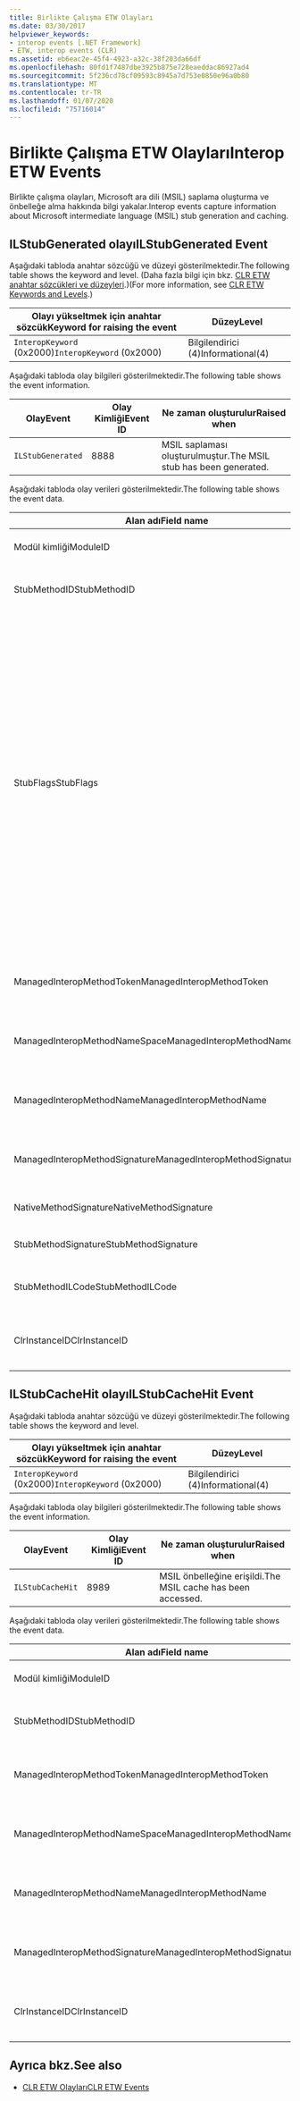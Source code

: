 ```yaml
---
title: Birlikte Çalışma ETW Olayları
ms.date: 03/30/2017
helpviewer_keywords:
- interop events [.NET Framework]
- ETW, interop events (CLR)
ms.assetid: eb6eac2e-45f4-4923-a32c-38f203da66df
ms.openlocfilehash: 80fd1f7487dbe3925b875e728eaeddac86927ad4
ms.sourcegitcommit: 5f236cd78cf09593c8945a7d753e0850e96a0b80
ms.translationtype: MT
ms.contentlocale: tr-TR
ms.lasthandoff: 01/07/2020
ms.locfileid: "75716014"
---
```

# <a name="interop-etw-events"></a><span data-ttu-id="71fa2-102">Birlikte Çalışma ETW Olayları</span><span class="sxs-lookup"><span data-stu-id="71fa2-102">Interop ETW Events</span></span>
<span data-ttu-id="71fa2-103">Birlikte çalışma olayları, Microsoft ara dili (MSIL) saplama oluşturma ve önbelleğe alma hakkında bilgi yakalar.</span><span class="sxs-lookup"><span data-stu-id="71fa2-103">Interop events capture information about Microsoft intermediate language (MSIL) stub generation and caching.</span></span>  

## <a name="ilstubgenerated-event"></a><span data-ttu-id="71fa2-104">ILStubGenerated olayı</span><span class="sxs-lookup"><span data-stu-id="71fa2-104">ILStubGenerated Event</span></span>

<span data-ttu-id="71fa2-105">Aşağıdaki tabloda anahtar sözcüğü ve düzeyi gösterilmektedir.</span><span class="sxs-lookup"><span data-stu-id="71fa2-105">The following table shows the keyword and level.</span></span> <span data-ttu-id="71fa2-106">(Daha fazla bilgi için bkz. [CLR ETW anahtar sözcükleri ve düzeyleri](clr-etw-keywords-and-levels.md).)</span><span class="sxs-lookup"><span data-stu-id="71fa2-106">(For more information, see [CLR ETW Keywords and Levels](clr-etw-keywords-and-levels.md).)</span></span>  
  
|<span data-ttu-id="71fa2-107">Olayı yükseltmek için anahtar sözcük</span><span class="sxs-lookup"><span data-stu-id="71fa2-107">Keyword for raising the event</span></span>|<span data-ttu-id="71fa2-108">Düzey</span><span class="sxs-lookup"><span data-stu-id="71fa2-108">Level</span></span>|  
|-----------------------------------|-----------|  
|<span data-ttu-id="71fa2-109">`InteropKeyword` (0x2000)</span><span class="sxs-lookup"><span data-stu-id="71fa2-109">`InteropKeyword` (0x2000)</span></span>|<span data-ttu-id="71fa2-110">Bilgilendirici (4)</span><span class="sxs-lookup"><span data-stu-id="71fa2-110">Informational(4)</span></span>|  
  
 <span data-ttu-id="71fa2-111">Aşağıdaki tabloda olay bilgileri gösterilmektedir.</span><span class="sxs-lookup"><span data-stu-id="71fa2-111">The following table shows the event information.</span></span>  
  
|<span data-ttu-id="71fa2-112">Olay</span><span class="sxs-lookup"><span data-stu-id="71fa2-112">Event</span></span>|<span data-ttu-id="71fa2-113">Olay Kimliği</span><span class="sxs-lookup"><span data-stu-id="71fa2-113">Event ID</span></span>|<span data-ttu-id="71fa2-114">Ne zaman oluşturulur</span><span class="sxs-lookup"><span data-stu-id="71fa2-114">Raised when</span></span>|  
|-----------|--------------|-----------------|  
|`ILStubGenerated`|<span data-ttu-id="71fa2-115">88</span><span class="sxs-lookup"><span data-stu-id="71fa2-115">88</span></span>|<span data-ttu-id="71fa2-116">MSIL saplaması oluşturulmuştur.</span><span class="sxs-lookup"><span data-stu-id="71fa2-116">The MSIL stub has been generated.</span></span>|  
  
 <span data-ttu-id="71fa2-117">Aşağıdaki tabloda olay verileri gösterilmektedir.</span><span class="sxs-lookup"><span data-stu-id="71fa2-117">The following table shows the event data.</span></span>  
  
|<span data-ttu-id="71fa2-118">Alan adı</span><span class="sxs-lookup"><span data-stu-id="71fa2-118">Field name</span></span>|<span data-ttu-id="71fa2-119">Veri türü</span><span class="sxs-lookup"><span data-stu-id="71fa2-119">Data type</span></span>|<span data-ttu-id="71fa2-120">Açıklama</span><span class="sxs-lookup"><span data-stu-id="71fa2-120">Description</span></span>|  
|----------------|---------------|-----------------|  
|<span data-ttu-id="71fa2-121">Modül kimliği</span><span class="sxs-lookup"><span data-stu-id="71fa2-121">ModuleID</span></span>|<span data-ttu-id="71fa2-122">Win: UInt16</span><span class="sxs-lookup"><span data-stu-id="71fa2-122">win:UInt16</span></span>|<span data-ttu-id="71fa2-123">Modül tanımlayıcısı.</span><span class="sxs-lookup"><span data-stu-id="71fa2-123">The module identifier.</span></span>|  
|<span data-ttu-id="71fa2-124">StubMethodID</span><span class="sxs-lookup"><span data-stu-id="71fa2-124">StubMethodID</span></span>|<span data-ttu-id="71fa2-125">Win: UInt64</span><span class="sxs-lookup"><span data-stu-id="71fa2-125">win:UInt64</span></span>|<span data-ttu-id="71fa2-126">Saplama yöntemi tanımlayıcısı.</span><span class="sxs-lookup"><span data-stu-id="71fa2-126">The stub method identifier.</span></span>|  
|<span data-ttu-id="71fa2-127">StubFlags</span><span class="sxs-lookup"><span data-stu-id="71fa2-127">StubFlags</span></span>|<span data-ttu-id="71fa2-128">Win: UInt64</span><span class="sxs-lookup"><span data-stu-id="71fa2-128">win:UInt64</span></span>|<span data-ttu-id="71fa2-129">Saplama bayrakları:</span><span class="sxs-lookup"><span data-stu-id="71fa2-129">The flags for the stub:</span></span><br /><br /> <span data-ttu-id="71fa2-130">0x1-ters çalışabilirliği.</span><span class="sxs-lookup"><span data-stu-id="71fa2-130">0x1 - Reverse interop.</span></span><br /><br /> <span data-ttu-id="71fa2-131">0x2-COM birlikte çalışma.</span><span class="sxs-lookup"><span data-stu-id="71fa2-131">0x2 - COM interop.</span></span><br /><br /> <span data-ttu-id="71fa2-132">0x4-NGen. exe tarafından oluşturulan saplama.</span><span class="sxs-lookup"><span data-stu-id="71fa2-132">0x4 - Stub generated by NGen.exe.</span></span><br /><br /> <span data-ttu-id="71fa2-133">0x8-temsilci.</span><span class="sxs-lookup"><span data-stu-id="71fa2-133">0x8 - Delegate.</span></span><br /><br /> <span data-ttu-id="71fa2-134">0x10-değişken bağımsız değişkeni.</span><span class="sxs-lookup"><span data-stu-id="71fa2-134">0x10 - Variable argument.</span></span><br /><br /> <span data-ttu-id="71fa2-135">0x20-yönetilmeyen aranan.</span><span class="sxs-lookup"><span data-stu-id="71fa2-135">0x20 - Unmanaged callee.</span></span>|  
|<span data-ttu-id="71fa2-136">ManagedInteropMethodToken</span><span class="sxs-lookup"><span data-stu-id="71fa2-136">ManagedInteropMethodToken</span></span>|<span data-ttu-id="71fa2-137">Win: UInt32</span><span class="sxs-lookup"><span data-stu-id="71fa2-137">win:UInt32</span></span>|<span data-ttu-id="71fa2-138">Managed Interop yöntemi için belirteç.</span><span class="sxs-lookup"><span data-stu-id="71fa2-138">The token for the managed interop method.</span></span>|  
|<span data-ttu-id="71fa2-139">ManagedInteropMethodNameSpace</span><span class="sxs-lookup"><span data-stu-id="71fa2-139">ManagedInteropMethodNameSpace</span></span>|<span data-ttu-id="71fa2-140">Win: UnicodeString</span><span class="sxs-lookup"><span data-stu-id="71fa2-140">win:UnicodeString</span></span>|<span data-ttu-id="71fa2-141">Managed Interop yönteminin ad alanı.</span><span class="sxs-lookup"><span data-stu-id="71fa2-141">The namespace of the managed interop method.</span></span>|  
|<span data-ttu-id="71fa2-142">ManagedInteropMethodName</span><span class="sxs-lookup"><span data-stu-id="71fa2-142">ManagedInteropMethodName</span></span>|<span data-ttu-id="71fa2-143">Win: UnicodeString</span><span class="sxs-lookup"><span data-stu-id="71fa2-143">win:UnicodeString</span></span>|<span data-ttu-id="71fa2-144">Yönetilen birlikte çalışma yönteminin adı.</span><span class="sxs-lookup"><span data-stu-id="71fa2-144">The name of the managed interop method.</span></span>|  
|<span data-ttu-id="71fa2-145">ManagedInteropMethodSignature</span><span class="sxs-lookup"><span data-stu-id="71fa2-145">ManagedInteropMethodSignature</span></span>|<span data-ttu-id="71fa2-146">Win: UnicodeString</span><span class="sxs-lookup"><span data-stu-id="71fa2-146">win:UnicodeString</span></span>|<span data-ttu-id="71fa2-147">Managed Interop yönteminin imzası.</span><span class="sxs-lookup"><span data-stu-id="71fa2-147">The signature of the managed interop method.</span></span>|  
|<span data-ttu-id="71fa2-148">NativeMethodSignature</span><span class="sxs-lookup"><span data-stu-id="71fa2-148">NativeMethodSignature</span></span>|<span data-ttu-id="71fa2-149">Win: UnicodeString</span><span class="sxs-lookup"><span data-stu-id="71fa2-149">win:UnicodeString</span></span>|<span data-ttu-id="71fa2-150">Yerel Yöntem imzası.</span><span class="sxs-lookup"><span data-stu-id="71fa2-150">The native method signature.</span></span>|  
|<span data-ttu-id="71fa2-151">StubMethodSignature</span><span class="sxs-lookup"><span data-stu-id="71fa2-151">StubMethodSignature</span></span>|<span data-ttu-id="71fa2-152">Win: UnicodeString</span><span class="sxs-lookup"><span data-stu-id="71fa2-152">win:UnicodeString</span></span>|<span data-ttu-id="71fa2-153">Saplama yöntemi imzası.</span><span class="sxs-lookup"><span data-stu-id="71fa2-153">The stub method signature.</span></span>|  
|<span data-ttu-id="71fa2-154">StubMethodILCode</span><span class="sxs-lookup"><span data-stu-id="71fa2-154">StubMethodILCode</span></span>|<span data-ttu-id="71fa2-155">Win: UnicodeString</span><span class="sxs-lookup"><span data-stu-id="71fa2-155">win:UnicodeString</span></span>|<span data-ttu-id="71fa2-156">Saplama yöntemi için MSIL kodu.</span><span class="sxs-lookup"><span data-stu-id="71fa2-156">The MSIL code for the stub method.</span></span>|  
|<span data-ttu-id="71fa2-157">ClrInstanceID</span><span class="sxs-lookup"><span data-stu-id="71fa2-157">ClrInstanceID</span></span>|<span data-ttu-id="71fa2-158">Win: UInt16</span><span class="sxs-lookup"><span data-stu-id="71fa2-158">win:UInt16</span></span>|<span data-ttu-id="71fa2-159">CLR veya CoreCLR örneği için benzersiz KIMLIK.</span><span class="sxs-lookup"><span data-stu-id="71fa2-159">Unique ID for the instance of CLR or CoreCLR.</span></span>|  
  
## <a name="ilstubcachehit-event"></a><span data-ttu-id="71fa2-160">ILStubCacheHit olayı</span><span class="sxs-lookup"><span data-stu-id="71fa2-160">ILStubCacheHit Event</span></span>  

<span data-ttu-id="71fa2-161">Aşağıdaki tabloda anahtar sözcüğü ve düzeyi gösterilmektedir.</span><span class="sxs-lookup"><span data-stu-id="71fa2-161">The following table shows the keyword and level.</span></span>  
  
|<span data-ttu-id="71fa2-162">Olayı yükseltmek için anahtar sözcük</span><span class="sxs-lookup"><span data-stu-id="71fa2-162">Keyword for raising the event</span></span>|<span data-ttu-id="71fa2-163">Düzey</span><span class="sxs-lookup"><span data-stu-id="71fa2-163">Level</span></span>|  
|-----------------------------------|-----------|  
|<span data-ttu-id="71fa2-164">`InteropKeyword` (0x2000)</span><span class="sxs-lookup"><span data-stu-id="71fa2-164">`InteropKeyword` (0x2000)</span></span>|<span data-ttu-id="71fa2-165">Bilgilendirici (4)</span><span class="sxs-lookup"><span data-stu-id="71fa2-165">Informational(4)</span></span>|  
  
 <span data-ttu-id="71fa2-166">Aşağıdaki tabloda olay bilgileri gösterilmektedir.</span><span class="sxs-lookup"><span data-stu-id="71fa2-166">The following table shows the event information.</span></span>  
  
|<span data-ttu-id="71fa2-167">Olay</span><span class="sxs-lookup"><span data-stu-id="71fa2-167">Event</span></span>|<span data-ttu-id="71fa2-168">Olay Kimliği</span><span class="sxs-lookup"><span data-stu-id="71fa2-168">Event ID</span></span>|<span data-ttu-id="71fa2-169">Ne zaman oluşturulur</span><span class="sxs-lookup"><span data-stu-id="71fa2-169">Raised when</span></span>|  
|-----------|--------------|-----------------|  
|`ILStubCacheHit`|<span data-ttu-id="71fa2-170">89</span><span class="sxs-lookup"><span data-stu-id="71fa2-170">89</span></span>|<span data-ttu-id="71fa2-171">MSIL önbelleğine erişildi.</span><span class="sxs-lookup"><span data-stu-id="71fa2-171">The MSIL cache has been accessed.</span></span>|  
  
 <span data-ttu-id="71fa2-172">Aşağıdaki tabloda olay verileri gösterilmektedir.</span><span class="sxs-lookup"><span data-stu-id="71fa2-172">The following table shows the event data.</span></span>  
  
|<span data-ttu-id="71fa2-173">Alan adı</span><span class="sxs-lookup"><span data-stu-id="71fa2-173">Field name</span></span>|<span data-ttu-id="71fa2-174">Veri türü</span><span class="sxs-lookup"><span data-stu-id="71fa2-174">Data type</span></span>|<span data-ttu-id="71fa2-175">Açıklama</span><span class="sxs-lookup"><span data-stu-id="71fa2-175">Description</span></span>|  
|----------------|---------------|-----------------|  
|<span data-ttu-id="71fa2-176">Modül kimliği</span><span class="sxs-lookup"><span data-stu-id="71fa2-176">ModuleID</span></span>|<span data-ttu-id="71fa2-177">Win: UInt16</span><span class="sxs-lookup"><span data-stu-id="71fa2-177">win:UInt16</span></span>|<span data-ttu-id="71fa2-178">Modül tanımlayıcısı.</span><span class="sxs-lookup"><span data-stu-id="71fa2-178">The module identifier.</span></span>|  
|<span data-ttu-id="71fa2-179">StubMethodID</span><span class="sxs-lookup"><span data-stu-id="71fa2-179">StubMethodID</span></span>|<span data-ttu-id="71fa2-180">Win: UInt64</span><span class="sxs-lookup"><span data-stu-id="71fa2-180">win:UInt64</span></span>|<span data-ttu-id="71fa2-181">Saplama yöntemi tanımlayıcısı.</span><span class="sxs-lookup"><span data-stu-id="71fa2-181">The stub method identifier.</span></span>|  
|<span data-ttu-id="71fa2-182">ManagedInteropMethodToken</span><span class="sxs-lookup"><span data-stu-id="71fa2-182">ManagedInteropMethodToken</span></span>|<span data-ttu-id="71fa2-183">Win: UInt32</span><span class="sxs-lookup"><span data-stu-id="71fa2-183">win:UInt32</span></span>|<span data-ttu-id="71fa2-184">Managed Interop yöntemi için belirteç.</span><span class="sxs-lookup"><span data-stu-id="71fa2-184">The token for the managed interop method.</span></span>|  
|<span data-ttu-id="71fa2-185">ManagedInteropMethodNameSpace</span><span class="sxs-lookup"><span data-stu-id="71fa2-185">ManagedInteropMethodNameSpace</span></span>|<span data-ttu-id="71fa2-186">Win: UnicodeString</span><span class="sxs-lookup"><span data-stu-id="71fa2-186">win:UnicodeString</span></span>|<span data-ttu-id="71fa2-187">Managed Interop yönteminin ad alanı.</span><span class="sxs-lookup"><span data-stu-id="71fa2-187">The namespace of the managed interop method.</span></span>|  
|<span data-ttu-id="71fa2-188">ManagedInteropMethodName</span><span class="sxs-lookup"><span data-stu-id="71fa2-188">ManagedInteropMethodName</span></span>|<span data-ttu-id="71fa2-189">Win: UnicodeString</span><span class="sxs-lookup"><span data-stu-id="71fa2-189">win:UnicodeString</span></span>|<span data-ttu-id="71fa2-190">Yönetilen birlikte çalışma yönteminin adı.</span><span class="sxs-lookup"><span data-stu-id="71fa2-190">The name of the managed interop method.</span></span>|  
|<span data-ttu-id="71fa2-191">ManagedInteropMethodSignature</span><span class="sxs-lookup"><span data-stu-id="71fa2-191">ManagedInteropMethodSignature</span></span>|<span data-ttu-id="71fa2-192">Win: UnicodeString</span><span class="sxs-lookup"><span data-stu-id="71fa2-192">win:UnicodeString</span></span>|<span data-ttu-id="71fa2-193">Managed Interop yönteminin imzası.</span><span class="sxs-lookup"><span data-stu-id="71fa2-193">The signature of the managed interop method.</span></span>|  
|<span data-ttu-id="71fa2-194">ClrInstanceID</span><span class="sxs-lookup"><span data-stu-id="71fa2-194">ClrInstanceID</span></span>|<span data-ttu-id="71fa2-195">Win: UInt16</span><span class="sxs-lookup"><span data-stu-id="71fa2-195">win:UInt16</span></span>|<span data-ttu-id="71fa2-196">CLR veya CoreCLR örneği için benzersiz KIMLIK.</span><span class="sxs-lookup"><span data-stu-id="71fa2-196">Unique ID for the instance of CLR or CoreCLR.</span></span>|  
  
## <a name="see-also"></a><span data-ttu-id="71fa2-197">Ayrıca bkz.</span><span class="sxs-lookup"><span data-stu-id="71fa2-197">See also</span></span>

- [<span data-ttu-id="71fa2-198">CLR ETW Olayları</span><span class="sxs-lookup"><span data-stu-id="71fa2-198">CLR ETW Events</span></span>](clr-etw-events.md)
